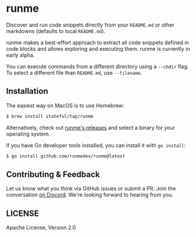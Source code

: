 # runme

Discover and run code snippets directly from your `README.md` or other markdowns (defaults to local `README.md`).

runme makes a best-effort approach to extract all code snippets defined in code blocks and allows exploring and executing them. runme is currently in early alpha.

You can execute commands from a different directory using a `--chdir` flag.
To select a different file than `README.md`, use `--filename`.

## Installation

The easiest way on MacOS is to use Homebrew:

```sh {"id":"01HFW6VKQX9B4ZJH9TFYET10X4"}
$ brew install stateful/tap/runme
```

Alternatively, check out [runme's releases](https://github.com/runmedev/runme/releases) and select
a binary for your operating system.

If you have Go developer tools installed, you can install it with `go install`:

```sh {"id":"01HFW6VKQX9B4ZJH9TFYH7VEPJ"}
$ go install github.com/runmedev/runme@latest
```

## Contributing & Feedback

Let us know what you think via GitHub issues or submit a PR. Join the conversation [on Discord](https://discord.gg/MFtwcSvJsk). We're looking forward to hearing from you.

## LICENSE

Apache License, Version 2.0